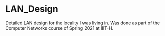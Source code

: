 # LAN_Design
Detailed LAN design for the locality I was living in. Was done as part of the Computer Networks course of Spring 2021 at IIIT-H.
